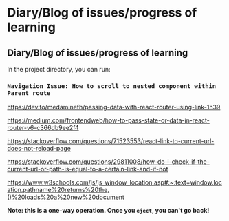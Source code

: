 # Diary/Blog of issues/progress of learning



## Diary/Blog of issues/progress of learning

In the project directory, you can run:

### `Navigation Issue: How to scroll to nested component within Parent route`


https://dev.to/medaminefh/passing-data-with-react-router-using-link-1h39

https://medium.com/frontendweb/how-to-pass-state-or-data-in-react-router-v6-c366db9ee2f4

https://stackoverflow.com/questions/71523553/react-link-to-current-url-does-not-reload-page

https://stackoverflow.com/questions/29811008/how-do-i-check-if-the-current-url-or-path-is-equal-to-a-certain-link-and-if-not

https://www.w3schools.com/js/js_window_location.asp#:~:text=window.location.pathname%20returns%20the,()%20loads%20a%20new%20document

**Note: this is a one-way operation. Once you `eject`, you can't go back!**

